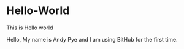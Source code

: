 # Hello-World
This is Hello world

Hello, My name is Andy Pye and I am using BitHub for the first time.
